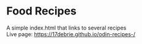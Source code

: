 # Food Recipes  

A simple index.html that links to several recipes  
Live page: <https://17debrie.github.io/odin-recipes-/>
